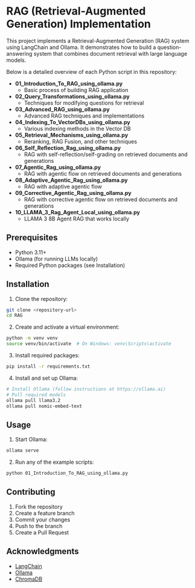 # RAG (Retrieval-Augmented Generation) Implementation

This project implements a Retrieval-Augmented Generation (RAG) system using LangChain and Ollama. It demonstrates how to build a question-answering system that combines document retrieval with large language models.

Below is a detailed overview of each Python script in this repository:

- **01_Introduction_To_RAG_using_ollama.py**
  - Basic process of building RAG application
- **02_Query_Transformations_using_ollama.py**
  - Techniques for modifying questions for retrieval
- **03_Advanced_RAG_using_ollama.py**
  - Advanced RAG techniques and implementations
- **04_Indexing_To_VectorDBs_using_ollama.py**
  - Various indexing methods in the Vector DB
- **05_Retrieval_Mechanisms_using_ollama.py**
  - Reranking, RAG Fusion, and other techniques
- **06_Self_Reflection_Rag_using_ollama.py**
  - RAG with self-reflection/self-grading on retrieved documents and generations
- **07_Agentic_Rag_using_ollama.py**
  - RAG with agentic flow on retrieved documents and generations
- **08_Adaptive_Agentic_Rag_using_ollama.py**
  - RAG with adaptive agentic flow
- **09_Corrective_Agentic_Rag_using_ollama.py**
  - RAG with corrective agentic flow on retrieved documents and generations
- **10_LLAMA_3_Rag_Agent_Local_using_ollama.py**
  - LLAMA 3 8B Agent RAG that works locally

## Prerequisites

- Python 3.11+
- Ollama (for running LLMs locally)
- Required Python packages (see Installation)

## Installation

1. Clone the repository:
```bash
git clone <repository-url>
cd RAG
```

2. Create and activate a virtual environment:
```bash
python -m venv venv
source venv/bin/activate  # On Windows: venv\Scripts\activate
```

3. Install required packages:
```bash
pip install -r requirements.txt
```

4. Install and set up Ollama:
```bash
# Install Ollama (follow instructions at https://ollama.ai)
# Pull required models
ollama pull llama3.2
ollama pull nomic-embed-text
```

## Usage

1. Start Ollama:
```bash
ollama serve
```

2. Run any of the example scripts:
```bash
python 01_Introduction_To_RAG_using_ollama.py
```

## Contributing

1. Fork the repository
2. Create a feature branch
3. Commit your changes
4. Push to the branch
5. Create a Pull Request

## Acknowledgments

- [LangChain](https://www.langchain.com/)
- [Ollama](https://ollama.ai/)
- [ChromaDB](https://www.trychroma.com/) 